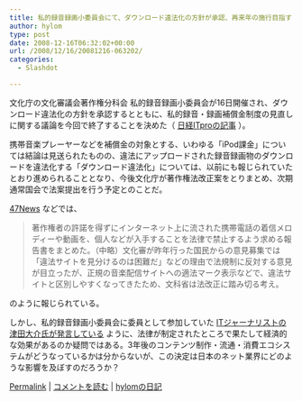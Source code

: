 ```yaml
---
title: 私的録音録画小委員会にて、ダウンロード違法化の方針が承認、再来年の施行目指す
author: hylom
type: post
date: 2008-12-16T06:32:02+00:00
url: /2008/12/16/20081216-063202/
categories:
  - Slashdot

---
```

文化庁の文化審議会著作権分科会 私的録音録画小委員会が16日開催され、ダウンロード違法化の方針を承認するとともに、私的録音・録画補償金制度の見直しに関する議論を今回で終了することを決めた（   [日経ITproの記事][1] ）。

携帯音楽プレーヤーなどを補償金の対象とする、いわゆる「iPod課金」については結論は見送られたものの、違法にアップロードされた録音録画物のダウンロードを違法化する「ダウンロード違法化」については、以前にも報じられていたとおり進められることとなり、今後文化庁が著作権法改正案をとりまとめ、次期通常国会で法案提出を行う予定とのことだ。

  [47News][2] などでは、

> <div>
>   <p>
>     著作権者の許諾を得ずにインターネット上に流された携帯電話の着信メロディーや動画を、個人などが入手することを法律で禁止するよう求める報告書をまとめた。（中略）文化審が昨年行った国民からの意見募集では「違法サイトを見分けるのは困難だ」などの理由で法規制に反対する意見が目立ったが、正規の音楽配信サイトへの適法マーク表示などで、違法サイトと区別しやすくなってきたため、文科省は法改正に踏み切る考え。
>   </p></p>
> </div>

のように報じられている。

しかし、私的録音録画小委員会に委員として参加していた   [ITジャーナリストの津田大介氏が発言している][3] ように、法律が制定されたところで果たして経済的な効果があるのか疑問ではある。3年後のコンテンツ制作・流通・消費エコシステムがどうなっているかは分からないが、この決定は日本のネット業界にどのような影響を及ぼすのだろうか？

  [Permalink][4] |   [コメントを読む][5] |   [hylomの日記][6]

 [1]: http://itpro.nikkeibp.co.jp/article/NEWS/20081216/321494/
 [2]: http://www.47news.jp/CN/200812/CN2008121601000209.html
 [3]: http://twitter.com/tsuda/status/1059804885
 [4]: http://slashdot.jp/~hylom/journal/461433
 [5]: http://slashdot.jp/~hylom/journal/461433#acomments
 [6]: http://slashdot.jp/~hylom/journal/